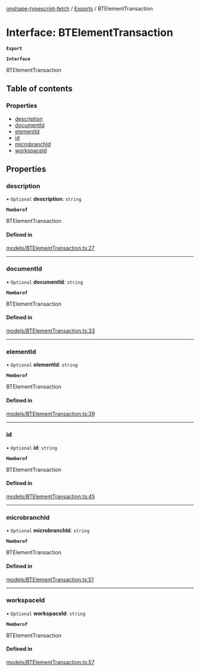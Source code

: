 [onshape-typescript-fetch](../README.md) / [Exports](../modules.md) / BTElementTransaction

# Interface: BTElementTransaction

**`Export`**

**`Interface`**

BTElementTransaction

## Table of contents

### Properties

- [description](BTElementTransaction.md#description)
- [documentId](BTElementTransaction.md#documentid)
- [elementId](BTElementTransaction.md#elementid)
- [id](BTElementTransaction.md#id)
- [microbranchId](BTElementTransaction.md#microbranchid)
- [workspaceId](BTElementTransaction.md#workspaceid)

## Properties

### description

• `Optional` **description**: `string`

**`Memberof`**

BTElementTransaction

#### Defined in

[models/BTElementTransaction.ts:27](https://github.com/toebes/onshape-typescript-fetch/blob/3e11ae1/models/BTElementTransaction.ts#L27)

___

### documentId

• `Optional` **documentId**: `string`

**`Memberof`**

BTElementTransaction

#### Defined in

[models/BTElementTransaction.ts:33](https://github.com/toebes/onshape-typescript-fetch/blob/3e11ae1/models/BTElementTransaction.ts#L33)

___

### elementId

• `Optional` **elementId**: `string`

**`Memberof`**

BTElementTransaction

#### Defined in

[models/BTElementTransaction.ts:39](https://github.com/toebes/onshape-typescript-fetch/blob/3e11ae1/models/BTElementTransaction.ts#L39)

___

### id

• `Optional` **id**: `string`

**`Memberof`**

BTElementTransaction

#### Defined in

[models/BTElementTransaction.ts:45](https://github.com/toebes/onshape-typescript-fetch/blob/3e11ae1/models/BTElementTransaction.ts#L45)

___

### microbranchId

• `Optional` **microbranchId**: `string`

**`Memberof`**

BTElementTransaction

#### Defined in

[models/BTElementTransaction.ts:51](https://github.com/toebes/onshape-typescript-fetch/blob/3e11ae1/models/BTElementTransaction.ts#L51)

___

### workspaceId

• `Optional` **workspaceId**: `string`

**`Memberof`**

BTElementTransaction

#### Defined in

[models/BTElementTransaction.ts:57](https://github.com/toebes/onshape-typescript-fetch/blob/3e11ae1/models/BTElementTransaction.ts#L57)
